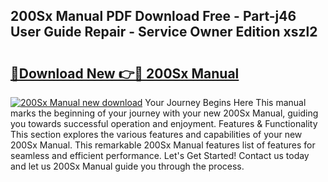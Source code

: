 ## 200Sx Manual PDF Download Free - Part-j46 User Guide Repair - Service Owner Edition xszl2

# <h2><a href="http://cf19413.oget.top/?id=200Sx+Manual">🔗Download New 👉🔴 200Sx Manual</a></h2>

[![200Sx Manual new download](https://i.imgur.com/5g1atiW.png)](http://cf19413.oget.top/?id=200Sx+Manual)
Your Journey Begins Here This manual marks the beginning of your journey with your new 200Sx Manual, guiding you towards successful operation and enjoyment. Features & Functionality This section explores the various features and capabilities of your new 200Sx Manual. This remarkable 200Sx Manual features list of features for seamless and efficient performance. Let's Get Started! Contact us today and let us 200Sx Manual guide you through the process.
